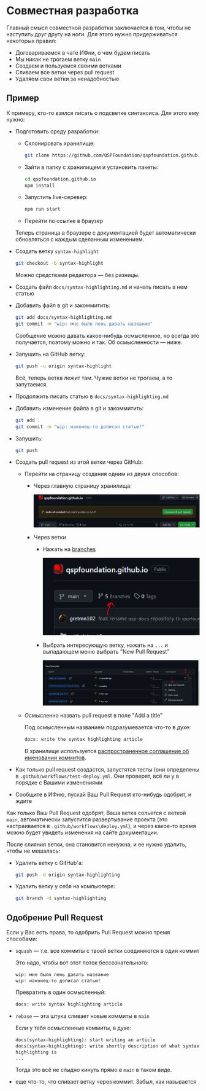 # Совместная разработка

Главный смысл совместной разработки заключается в том, чтобы не наступить друг другу на ноги. Для этого нужно придерживаться некоторых правил:

* Договариваемся в чате ИФни, о чем будем писать
* Мы никак не трогаем ветку `main`
* Создаем и пользуемся своими ветками
* Сливаем все ветки через pull request
* Удаляем свои ветки за ненадобностью

## Пример

К примеру, кто-то взялся писать о подсветке синтаксиса. Для этого ему нужно:

* Подготовить среду разработки:
  * Склонировать хранилище:

    ```bash
    git clone https://github.com/QSPFoundation/qspfoundation.github.io.git
    ```

  * Зайти в папку с хранилищем и установить пакеты:

    ```bash
    cd qspfoundation.github.io
    npm install
    ```

  * Запустить live-серевер:

    ```bash
    npm run start
    ```

  * Перейти по ссылке в браузер

  Теперь страница в браузере с документацией будет автоматически обновляться с каждым сделанным изменением.
* Создать ветку `syntax-highlight`

  ```bash
  git checkout -b syntax-highlight
  ```

  Можно средствами редактора — без разницы.
* Создать файл `docs/syntax-highlighting.md` и начать писать в нем статью
* Добавить файл в git и закоммитить:

  ```bash
  git add docs/syntax-highlighting.md
  git commit -m "wip: мне было лень давать название"
  ```

  Сообщение можно давать какое-нибудь осмысленное, но всегда это получается, поэтому можно и так. Об осмысленности — ниже.
* Запушить на GitHub ветку:

  ```bash
  git push -u origin syntax-highlight
  ```

  Всё, теперь ветка лежит там. Чужие ветки не трогаем, а то запутаемся.

* Продолжить писать статью в `docs/syntax-highlighting.md`
* Добавить изменение файла в git и закоммитить:

  ```bash
  git add .
  git commit -m "wip: наконец-то дописал статью!"
  ```

* Запушить:

  ```bash
  git push
  ```

* Создать pull request из этой ветки через GitHub:

  * Перейти на страницу создания одним из двумя способов:
    * Через главную страницу хранилища:

      ![create-pull-request](./create-pull-request.png)

    * Через ветки
      * Нажать на [branches](https://github.com/QSPFoundation/qspfoundation.github.io/branches)

        ![branches](./branches.png)
      * Выбрать интересующую ветку, нажать на `...` и выпадающем меню выбрать "New Pull Request"

        ![select-and-pull-request.png](./select-and-pull-request.png)
  * Осмысленно назвать pull request в поле "Add a title"

    Под осмысленным названием подразумевается что-то в духе:

    ```bash
    docs: write the syntax highlighting article
    ```

    В хранилище используется [распространенное соглашение об именовании коммитов](https://www.conventionalcommits.org/en/v1.0.0/).

* Как только pull request создастся, запустятся тесты (они определены в `.github/workflows/test-deploy.yml`. Они проверят, всё ли у в порядке с Вашими изменениями

* Сообщите в ИФню, пускай Ваш Pull Request кто-нибудь одобрит, и ждите

Как только Ваш Pull Request одобрят, Ваша ветка сольется с веткой `main`, автоматически запустится развертывание проекта (это настраивается в `.github/workflows\deploy.yml`), и через какое-то время можно будет увидеть изменения на сайте документации.

После слияния ветки, она становится ненужна, и ее нужно удалить, чтобы не мешалась:

* Удалить ветку с GitHub'а:

  ```bash
  git push -d origin syntax-highlighting
  ```

* Удалить ветку у себя на компьютере:

  ```bash
  git branch -d syntax-highlighting
  ```

## Одобрение Pull Request

Если у Вас есть права, то одобрить Pull Request можно тремя способами:

* `squash` — т.е. все коммиты с твоей ветки соединяются в один коммит

  Это надо, чтобы вот этот поток бессознательного:

  ```text
  wip: мне было лень давать название
  wip: наконец-то дописал статью!
  ```

  Превратить в один осмысленный:

  ```bash
  docs: write syntax highlighting article
  ```

* `rebase` — эта штука сливает новые коммиты в `main`

  Если у тебя осмысленные коммиты, в духе:

  ```text
  docs(syntax-highlighting): start writing an article
  docs(syntax-highlighting): write shortly description of what syntax highlighting is
  ...
  ```

  Тогда это всё не стыдно кинуть прямо в `main` в таком виде.

* еще что-то, что сливает ветку через коммит. Забыл, как называется
